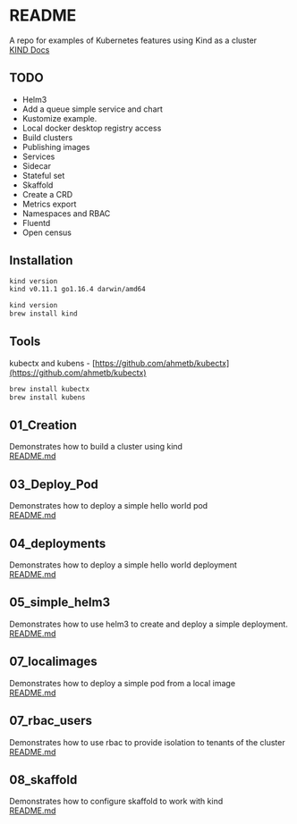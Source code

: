 # README
A repo for examples of Kubernetes features using Kind as a cluster   
[KIND Docs](https://kind.sigs.k8s.io/docs/user/quick-start/)
## TODO
* Helm3
* Add a queue simple service and chart
* Kustomize example.
* Local docker desktop registry access
* Build clusters
* Publishing images
* Services
* Sidecar
* Stateful set
* Skaffold
* Create a CRD
* Metrics export
* Namespaces and RBAC
* Fluentd
* Open census

## Installation
```sh
kind version
kind v0.11.1 go1.16.4 darwin/amd64
```

```sh
kind version 
brew install kind
```
## Tools
kubectx and kubens - [https://github.com/ahmetb/kubectx](https://github.com/ahmetb/kubectx)

```sh
brew install kubectx
brew install kubens
```

## 01_Creation
Demonstrates how to build a cluster using kind   
[README.md](01_creation/README.md)

## 03_Deploy_Pod
Demonstrates how to deploy a simple hello world pod  
[README.md](03_deploy_pod/README.md)

## 04_deployments
Demonstrates how to deploy a simple hello world deployment  
[README.md](04_deployments/README.md)

## 05_simple_helm3
Demonstrates how to use helm3 to create and deploy a simple deployment.  
[README.md](05_simple_helm3/README.md)

## 07_localimages
Demonstrates how to deploy a simple pod from a local image  
[README.md](07_localimages/README.md)

## 07_rbac_users
Demonstrates how to use rbac to provide isolation to tenants of the cluster
[README.md](07_rbac_users/README.md)

## 08_skaffold
Demonstrates how to configure skaffold to work with kind  
[README.md](08_skaffold/README.md)


